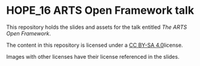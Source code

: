 # HOPE_16 ARTS Open Framework talk

This repository holds the slides and assets for the talk entitled *The ARTS Open Framework*.

The content in this repository is licensed under a [CC BY-SA 4.0](https://creativecommons.org/licenses/by-sa/4.0/deed.en)license.

Images with other licenses have their license referenced in the slides.
